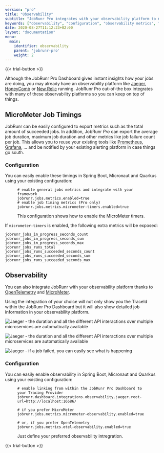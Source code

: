 ```yaml
---
version: "pro"
title: "Observability"
subtitle: "JobRunr Pro integrates with your observability platform to make sure all your jobs keep running like clockwork"
keywords: ["observability", "configuration", "observability metrics", "observability in it", "define observability", "metrics observability", "real time observability", "it observability", "observability it", "micrometer job timings", "integrates with observability platform", "jobs keep running", "observability in micrnaut", "observability in spring boot", "observability in quarkus"]
date: 2020-08-27T11:12:23+02:00
layout: "documentation"
menu: 
  main: 
    identifier: observability
    parent: 'jobrunr-pro'
    weight: 2
---
```

{{< trial-button >}}

Although the JobRunr Pro Dashboard gives instant insights how your jobs are doing, you may already have an observability platform like [Jaeger](https://www.jaegertracing.io/), [HoneyComb](https://www.honeycomb.io) or [New Relic](https://newrelic.com) running. JobRunr Pro out-of-the box integrates with many of these observability platforms so you can keep on top of things.


## MicroMeter Job Timings

JobRunr can be easily configured to export metrics such as the total amount of succeeded jobs. In addition, JobRunr _Pro_ can export the average job duration, maximum job duration and other metrics like job failure count per job. This allows you to reuse your existing tools like [Prometheus](https://prometheus.io), [Grafana](https://grafana.net), ... and be notified by your existing alerting platform in case things go south.

### Configuration

You can easily enable these timings in Spring Boot, Micronaut and Quarkus using your existing configuration:

<figure>

```
# enable general jobs metrics and integrate with your framework
jobrunr.jobs.metrics.enabled=true 
# enable job timing metrics (Pro only)
jobrunr.jobs.metrics.micrometer-timers.enabled=true 
```
<figcaption>This configuration shows how to enable the MicroMeter timers.</figcaption>
</figure>


If `micrometer-timers` is enabled, the following extra metrics will be exposed: 

```
jobrunr_jobs_in_progress_seconds_count
jobrunr_jobs_in_progress_seconds_sum
jobrunr_jobs_in_progress_seconds_max
jobrunr_jobs_runs_total
jobrunr_jobs_runs_succeeded_seconds_count
jobrunr_jobs_runs_succeeded_seconds_sum
jobrunr_jobs_runs_succeeded_seconds_max
```

## Observability
You can also integrate JobRunr with your observability platform thanks to [OpenTelemetry](https://opentelemetry.io/) and [MicroMeter](https://micrometer.io/).

Using the integration of your choice will not only show you the TraceId within the JobRunr Pro Dashboard but it will also show detailed job information in your observability platform.

![](/documentation/jobrunr-pro-traceid.png "Jaeger - the duration and all the different API interactions over multiple microservices are automatically available")

![](/documentation/jobrunr-pro-jaeger-succeeded-job.png "Jaeger - the duration and all the different API interactions over multiple microservices are automatically available")

![](/documentation/jobrunr-pro-jaeger-failed-job.png "Jaeger - if a job failed, you can easily see what is happening")

### Configuration
You can easily enable observability in Spring Boot, Micronaut and Quarkus using your existing configuration:

<figure>

```
# enable linking from within the JobRunr Pro Dashboard to your Tracing Provider
jobrunr.dashboard.integrations.observability.jaeger.root-url=http://localhost:16686/

# if you prefer MicroMeter
jobrunr.jobs.metrics.micrometer-observability.enabled=true

# or, if you prefer OpenTelemetry
jobrunr.jobs.metrics.otel-observability.enabled=true
```
<figcaption>Just define your preferred observability intregration.</figcaption>
</figure>



{{< trial-button >}}